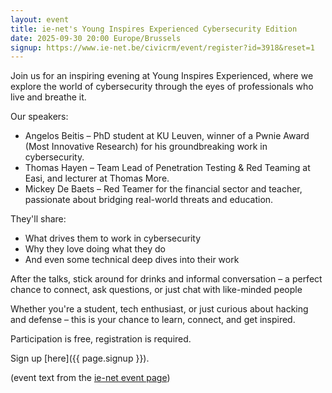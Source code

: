 ```yaml
---
layout: event
title: ie-net's Young Inspires Experienced Cybersecurity Edition
date: 2025-09-30 20:00 Europe/Brussels
signup: https://www.ie-net.be/civicrm/event/register?id=3918&reset=1
---
```


Join us for an inspiring evening at Young Inspires Experienced, where we explore the world of cybersecurity through the eyes of professionals who live and breathe it.

Our speakers:

- Angelos Beitis – PhD student at KU Leuven, winner of a Pwnie Award (Most Innovative Research) for his groundbreaking work in cybersecurity.
- Thomas Hayen – Team Lead of Penetration Testing & Red Teaming at Easi, and lecturer at Thomas More.
- Mickey De Baets – Red Teamer for the financial sector and teacher, passionate about bridging real-world threats and education.

They'll share:

- What drives them to work in cybersecurity
- Why they love doing what they do
- And even some technical deep dives into their work 

After the talks, stick around for drinks and informal conversation – a perfect chance to connect, ask questions, or just chat with like-minded people 

Whether you're a student, tech enthusiast, or just curious about hacking and defense – this is your chance to learn, connect, and get inspired.

Participation is free, registration is required.

Sign up [here]({{ page.signup }}).

(event text from the [ie-net event page](https://www.ie-net.be/civicrm/event/info?id=3918))